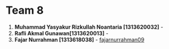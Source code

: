 # Team 8 
1. **Muhammad Yasyakur Rizkullah Noantaria [1313620032]** - []()
2. **Rafli Akmal Gunawan[1313620013]** - []()
3. **Fajar Nurrahman [1313618038]** - [fajarnurrahman09](https://github.com/fajarnurrahman09)


